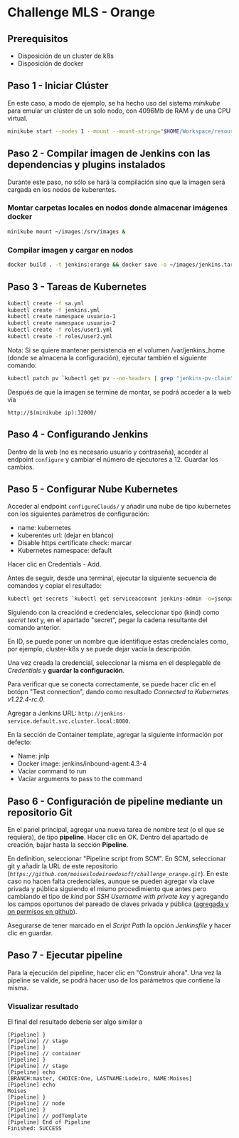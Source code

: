 # Challenge MLS - Orange

## Prerequisitos

- Disposición de un cluster de k8s
- Disposición de docker

## Paso 1 - Iniciar Clúster

En este caso, a modo de ejemplo, se ha hecho uso del sistema _minikube_ para emular un clúster de un solo nodo, con 4096Mb de RAM y de una CPU virtual.

```sh
minikube start --nodes 1 --mount --mount-string="$HOME/Workspace/resources/images:/srv/images" --memory 4096 --cpus=2 --addons=ingress --kubernetes-version=latest --extra-config=apiserver.feature-gates=RemoveSelfLink=false
```

## Paso 2 - Compilar imagen de Jenkins con las dependencias y plugins instalados

Durante este paso, no sólo se hará la compilación sino que la imagen será cargada en los nodos de kuberentes.

### Montar carpetas locales en nodos donde almacenar imágenes docker

```sh
minikube mount ~/images:/srv/images &
```

### Compilar imagen y cargar en nodos

```sh
docker build . -t jenkins:orange && docker save -o ~/images/jenkins.tar.gz jenkins:orange && for nodeName in `minikube node list | tr '\t' ' ' | cut -d ' ' -f1`; do minikube ssh -n $nodeName "sudo docker load -i /srv/images/jenkins.tar.gz"; done;
```

## Paso 3 - Tareas de Kubernetes

```sh
kubectl create -f sa.yml
kubectl create -f jenkins.yml
kubectl create namespace usuario-1
kubectl create namespace usuario-2
kubectl create -f roles/user1.yml
kubectl create -f roles/user2.yml
```

Nota: Si se quiere mantener persistencia en el volumen /var/jenkins_home (donde se almacena la configuración), ejecutar también el siguiente comando:

```sh
kubectl patch pv `kubectl get pv --no-headers | grep "jenkins-pv-claim" | cut -d" " -f1` -p '{"spec":{"persistentVolumeReclaimPolicy":"Retain"}}'
```

Después de que la imagen se termine de montar, se podrá acceder a la web vía

`http://$(minikube ip):32000/`

## Paso 4 - Configurando Jenkins

Dentro de la web (no es necesario usuario y contraseña), acceder al endpoint `configure` y cambiar el número de ejecutores a 12. Guardar los cambios.

## Paso 5 - Configurar Nube Kubernetes

Acceder al endpoint `configureClouds/` y añadir una nube de tipo kubernetes con los siguientes parámetros de configuración:

- name: kubernetes
- kuberentes url: (dejar en blanco)
- Disable https certificate check: marcar
- Kubernetes namespace: default

Hacer clic en Credentials - Add.

Antes de seguir, desde una terminal, ejecutar la siguiente secuencia de comandos y copiar el resultado:

```sh
kubectl get secrets `kubectl get serviceaccount jenkins-admin -o=jsonpath='{.secrets[0].name}' -n default` -o=jsonpath='{.data.token}' -n default | base64 -d
```

Siguiendo con la creaciónd e credenciales, seleccionar tipo (kind) como _secret text_ y, en el apartado "secret", pegar la cadena resultante del comando anterior.

En ID, se puede poner un nombre que identifique estas credenciales como, por ejemplo, cluster-k8s y se puede dejar vacía la descripción.

Una vez creada la credencial, seleccionar la misma en el desplegable de _Credentials_ y **guardar la configuración**.

Para verificar que se conecta correctamente, se puede hacer clic en el botópn "Test connection", dando como resultado _Connected to Kubernetes v1.22.4-rc.0_.

Agregar a Jenkins URL: `http://jenkins-service.default.svc.cluster.local:8080`.

En la sección de Container template, agregar la siguiente información por defecto:

- Name: jnlp
- Docker image: jenkins/inbound-agent:4.3-4
- Vaciar command to run
- Vaciar arguments to pass to the command

## Paso 6 - Configuración de pipeline mediante un repositorio Git

En el panel principal, agregar una nueva tarea de nombre _test_ (o el que se requiera), de tipo **pipeline**. Hacer clic en OK.
Dentro del apartado de creación, bajar hasta la sección **Pipeline**.

En definition, seleccionar "Pipeline script from SCM". En SCM, seleccionar git y añadir la URL de este repositorio (_`https://github.com/moiseslodeiroedosoft/challenge_orange.git`_). En este caso no hacen falta credenciales, aunque se pueden agregar vía clave privada y pública siguiendo el mismo procedimiento que antes pero cambiando el tipo de _kind_ por _SSH Username with private key_ y agregando los campos oportunos del pareado de claves privada y pública ([agregada y on permisos en github](https://docs.github.com/es/authentication/connecting-to-github-with-ssh/generating-a-new-ssh-key-and-adding-it-to-the-ssh-agent)).

Asegurarse de tener marcado en el _Script Path_ la opción _Jenkinsfile_ y hacer clic en guardar.

## Paso 7 - Ejecutar pipeline

Para la ejecución del pipeline, hacer clic en "Construir ahora". Una vez la pipeline se valide, se podrá hacer uso de los parámetros que contiene la misma.

### Visualizar resultado

El final del resultado debería ser algo similar a

```
[Pipeline] }
[Pipeline] // stage
[Pipeline] }
[Pipeline] // container
[Pipeline] }
[Pipeline] // stage
[Pipeline] echo
[BRANCH:master, CHOICE:One, LASTNAME:Lodeiro, NAME:Moises]
[Pipeline] echo
Moises
[Pipeline] }
[Pipeline] // node
[Pipeline] }
[Pipeline] // podTemplate
[Pipeline] End of Pipeline
Finished: SUCCESS
```
